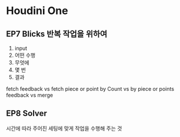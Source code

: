 # Houdini One

## EP7 Blicks 반복 작업을 위하여

1. input
2. 어떤 수행
3. 무엇에
4. 몇 번
5. 결과

fetch feedback    vs    fetch piece or point
by Count    vs    by piece or points
feedback    vs    merge

## EP8 Solver

시간에 따라
주어진 세팅에 맞게
작업을 수행해 주는 것
